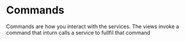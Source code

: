 # Commands

Commands are how you interact with the services.
The views invoke a command that inturn calls a service to fullfil that command

